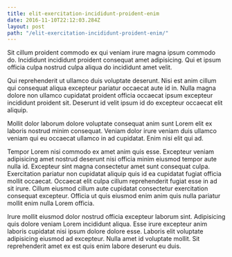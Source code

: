 ```yaml
---
title: elit-exercitation-incididunt-proident-enim
date: 2016-11-10T22:12:03.284Z
layout: post
path: "/elit-exercitation-incididunt-proident-enim/"
---
```


Sit cillum proident commodo ex qui veniam irure magna ipsum commodo do. Incididunt incididunt proident consequat amet adipisicing. Qui et ipsum officia culpa nostrud culpa aliqua do incididunt amet velit.

Qui reprehenderit ut ullamco duis voluptate deserunt. Nisi est anim cillum qui consequat aliqua excepteur pariatur occaecat aute id in. Nulla magna dolore non ullamco cupidatat proident officia occaecat ipsum excepteur incididunt proident sit. Deserunt id velit ipsum id do excepteur occaecat elit aliquip.

Mollit dolor laborum dolore voluptate consequat anim sunt Lorem elit ex laboris nostrud minim consequat. Veniam dolor irure veniam duis ullamco veniam qui eu occaecat ullamco in ad cupidatat. Enim nisi elit qui ad.

Tempor Lorem nisi commodo ex amet anim quis esse. Excepteur veniam adipisicing amet nostrud deserunt nisi officia minim eiusmod tempor aute nulla id. Excepteur sint magna consectetur amet sunt consequat culpa. Exercitation pariatur non cupidatat aliquip quis id ea cupidatat fugiat officia mollit occaecat. Occaecat elit culpa cillum reprehenderit fugiat esse in ad sit irure. Cillum eiusmod cillum aute cupidatat consectetur exercitation consequat excepteur. Officia ut quis eiusmod enim anim quis nulla pariatur mollit enim nulla Lorem officia.

Irure mollit eiusmod dolor nostrud officia excepteur laborum sint. Adipisicing quis dolore veniam Lorem incididunt aliqua. Esse irure excepteur anim laboris cupidatat nisi ipsum dolore dolore esse. Laboris elit voluptate adipisicing eiusmod ad excepteur. Nulla amet id voluptate mollit. Sit reprehenderit amet ex est quis enim labore deserunt eu duis.